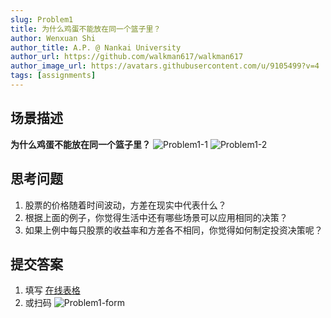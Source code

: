 ```yaml
---
slug: Problem1
title: 为什么鸡蛋不能放在同一个篮子里？
author: Wenxuan Shi
author_title: A.P. @ Nankai University
author_url: https://github.com/walkman617/walkman617
author_image_url: https://avatars.githubusercontent.com/u/9105499?v=4
tags: [assignments]
---
```


## 场景描述
**为什么鸡蛋不能放在同一个篮子里？**
![Problem1-1](/img/tutorial/Problem1-1.png) 
![Problem1-2](/img/tutorial/Problem1-2.png) 

## 思考问题
1.	股票的价格随着时间波动，方差在现实中代表什么？
2.	根据上面的例子，你觉得生活中还有哪些场景可以应用相同的决策？
3.	如果上例中每只股票的收益率和方差各不相同，你觉得如何制定投资决策呢？

## 提交答案
1. 填写 [在线表格](https://docs.qq.com/form/page/DYmlqb2h0VEVjR1FU)
2. 或扫码
![Problem1-form](/img/tutorial/Problem1-form.png) 
